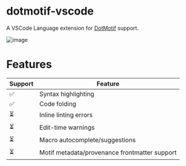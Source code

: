 # dotmotif-vscode

A VSCode Language extension for [DotMotif](https://github.com/aplbrain/DotMotif) support.

![image](https://user-images.githubusercontent.com/693511/47751641-bbc8ab00-dc68-11e8-8b70-8ffc7cf2b997.png)

# Features

| Support | Feature |
|---------|---------|
| ✅ | Syntax highlighting
| ✅ | Code folding
| ⏳ | Inline linting errors
| ⏳ | Edit-time warnings
| ⏳ | Macro autocomplete/suggestions
| ⏳ | Motif metadata/provenance frontmatter support


